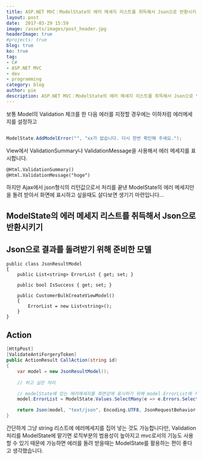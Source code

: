 ```yaml
---
title: ASP.NET MVC：ModelState의 에러 메세지 리스트를 취득해서 Json으로 반환시키기
layout: post
date:  2017-03-29 15:59
image: /assets/images/post_header.jpg
headerImage: true
#projects: true
blog: true
ko: true
tag:
- C#
- ASP.NET MVC
- dev
- programming
category: blog
author: pie
description: ASP.NET MVC：ModelState의 에러 메세지 리스트를 취득해서 Json으로 반환시키기
---
```


보통 Model의 Validation 체크를 한 다음 에러를 지정할 경우에는 이하처럼 에러메세지를 설정하고

```cs

ModelState.AddModelError("", "xx가 없습니다. 다시 한번 확인해 주세요.");
```

View에서 ValidationSummary나 ValidationMessage을 사용해서 에러 메세지를 표시합니다.

```html
@Html.ValidationSummary()
@Html.ValidationMessage("hoge")
```

하지만 Ajax에서 json형식의 리턴값으로서 처리를 끝낸 ModelState의 에러 메세지만을 돌려 받아서 화면에 표시하고 싶을때도 살다보면 생기기 마련입니다...

## ModelState의 에러 메세지 리스트를 취득해서 Json으로 반환시키기

## Json으로 결과를 돌려받기 위해 준비한 모델
```
public class JsonResultModel
{
	public List<string> ErrorList { get; set; }

	public bool IsSuccess { get; set; }

	public CustomerBulkCreateViewModel()
	{
		ErrorList = new List<string>();
	}
}
```
## Action
```cs
[HttpPost]
[ValidateAntiForgeryToken]
public ActionResult CallAction(string id)
{
	var model = new JsonResultModel();
	
	// 하고 싶은 처리

	// modelState에 있는 에러메세지를 화면상에 표시하기 위해 model.ErrorList에 저장
	model.ErrorList = ModelState.Values.SelectMany(e => e.Errors.Select(er => er.ErrorMessage)).ToList();

	return Json(model, "text/json", Encoding.UTF8, JsonRequestBehavior.AllowGet);
}
```

간단하게 그냥 string 리스트에 에러메세지를 집어 넣는 것도 가능합니다만, Validation 처리를 ModelState에 맡기면 로직부분의 범용성이 높아지고 mvc로서의 기능도 사용할 수 있기 때문에 가능하면 에러를 돌려 받을때는 ModelState를 활용하는 편이 좋다고 생각했습니다.
